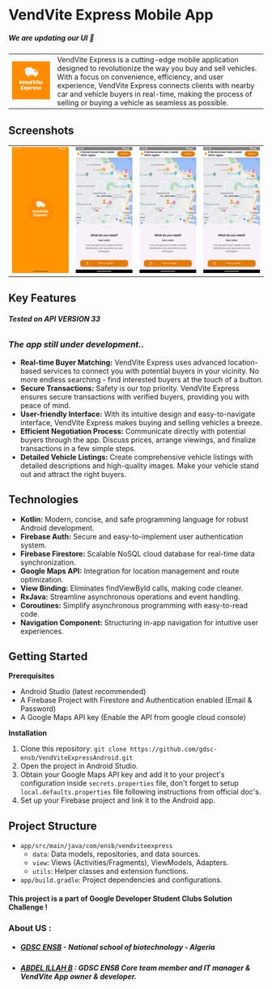 # VendVite Express Mobile App

##### We are updating our UI 💫

<table>
  <tr>
    <td><img src="app/src/main/ic_launcher-playstore.png" alt="Logo"></td>
    <td>VendVite Express is a cutting-edge mobile application designed to revolutionize the way you buy and sell vehicles. With a focus on convenience, efficiency, and user experience, VendVite Express connects clients with nearby car and vehicle buyers in real-time, making the process of selling or buying a vehicle as seamless as possible.</td>
  </tr>
</table>

## Screenshots

<table>
  <tr>
    <td align="center">
      <img src="screenshots/screenshot1.png" width="200" alt="Screenshot 1">
    </td>
    <td align="center">
      <img src="screenshots/screenshot2.png" width="200" alt="Screenshot 2">
    </td>
    <td align="center">
      <img src="screenshots/screenshot3.png" width="200" alt="Screenshot 3">
    </td>
    <td align="center">
      <img src="screenshots/screenshot4.png" width="200" alt="Screenshot 4">
    </td>
  </tr>
</table>

## Key Features

###### **Tested on API VERSION 33**

### _The app still under development.._

* **Real-time Buyer Matching:** VendVite Express uses advanced location-based services to connect you with potential buyers in your vicinity. No more endless searching - find interested buyers at the touch of a button.
* **Secure Transactions:** Safety is our top priority. VendVite Express ensures secure transactions with verified buyers, providing you with peace of mind.
* **User-friendly Interface:** With its intuitive design and easy-to-navigate interface, VendVite Express makes buying and selling vehicles a breeze.
* **Efficient Negotiation Process:** Communicate directly with potential buyers through the app. Discuss prices, arrange viewings, and finalize transactions in a few simple steps.
* **Detailed Vehicle Listings:** Create comprehensive vehicle listings with detailed descriptions and high-quality images. Make your vehicle stand out and attract the right buyers.

## Technologies

* **Kotlin:** Modern, concise, and safe programming language for robust Android development.
* **Firebase Auth:** Secure and easy-to-implement user authentication system.
* **Firebase Firestore:**  Scalable NoSQL cloud database for real-time data synchronization.
* **Google Maps API:** Integration for location management and route optimization.
* **View Binding:** Eliminates findViewById calls, making code cleaner.
* **RxJava:** Streamline asynchronous operations and event handling.
* **Coroutines:** Simplify asynchronous programming with easy-to-read code.
* **Navigation Component:** Structuring in-app navigation for intuitive user experiences.

## Getting Started

**Prerequisites**

* Android Studio (latest recommended)
* A Firebase Project with Firestore and Authentication enabled (Email & Password)
* A Google Maps API key (Enable the API from google cloud console)

**Installation**

1. Clone this repository: `git clone https://github.com/gdsc-ensb/VendViteExpressAndroid.git`
2. Open the project in Android Studio.
3. Obtain your Google Maps API key and add it to your project's configuration inside `secrets.properties` file, don't forget to setup `local.defaults.properties` file following instructions from official doc's.
4. Set up your Firebase project and link it to the Android app.

## Project Structure

* `app/src/main/java/com/ensb/vendviteexpress`
    * `data`: Data models, repositories, and data sources.
    * `view`: Views (Activities/Fragments), ViewModels, Adapters.
    * `utils`: Helper classes and extension functions.
* `app/build.gradle`: Project dependencies and configurations.

#### This project is a part of Google Developer Student Clubs Solution Challenge !

### About US :
* ##### [GDSC ENSB](https://github.com/gdsc-ensb) - National school of biotechnology - Algeria
* ##### [ABDEL ILLAH B](https://github.com/abdelillahbel) : GDSC ENSB Core team member and IT manager & VendVite App owner & developer.